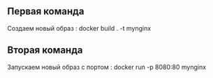 ## Первая команда 
 Создаем новый образ : docker build . -t mynginx

## Вторая команда 
 Запускаем новый образ с портом : docker run -p 8080:80 mynginx

